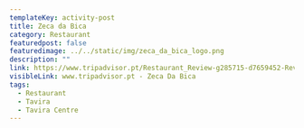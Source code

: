```yaml
---
templateKey: activity-post
title: Zeca da Bica
category: Restaurant 
featuredpost: false
featuredimage: ../../static/img/zeca_da_bica_logo.png
description: ""
link: https://www.tripadvisor.pt/Restaurant_Review-g285715-d7659452-Reviews-Zeca_da_Bica-Tavira_Faro_District_Algarve.html 
visibleLink: www.tripadvisor.pt - Zeca Da Bica
tags:
  - Restaurant
  - Tavira
  - Tavira Centre
---
```


